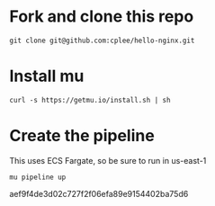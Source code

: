 # Fork and clone this repo
```
git clone git@github.com:cplee/hello-nginx.git
```

# Install mu
```
curl -s https://getmu.io/install.sh | sh
```

# Create the pipeline
This uses ECS Fargate, so be sure to run in us-east-1
```
mu pipeline up
```

aef9f4de3d02c727f2f06efa89e9154402ba75d6
```
